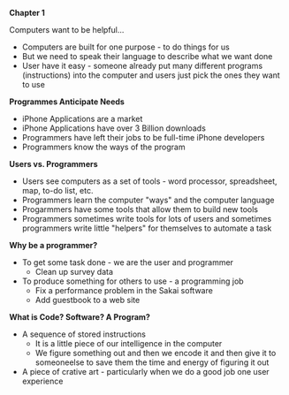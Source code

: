 **Chapter 1**

Computers want to be helpful...
* Computers are built for one purpose - to do things for us
* But we need to speak their language to describe what we want done
* User have it easy - someone already put many different programs (instructions) into the computer and users just pick the ones they want to use

**Programmes Anticipate Needs**
* iPhone Applications are a market
* iPhone Applications have over 3 Billion downloads
* Programmers have left their jobs to be full-time iPhone developers
* Programmers know the ways of the program

**Users vs. Programmers**
* Users see computers as a set of tools - word processor, spreadsheet, map, to-do list, etc.
* Programmers learn the computer "ways" and the computer language
* Progarmmers have some tools that allow them to build new tools
* Programmers sometimes write tools for lots of users and sometimes programmers write little "helpers" for themselves to automate a task

**Why be a programmer?**
* To get some task done - we are the user and programmer
	* Clean up survey data
* To produce something for others to use - a programming job
	* Fix a performance problem in the Sakai software
	* Add guestbook to a web site

**What is Code? Software? A Program?**
* A sequence of stored instructions
	* It is a little piece of our intelligence in the computer
	* We figure something out and then we encode it and then give it to someoneelse to save them the time and energy of figuring it out 
* A piece of crative art - particularly when we do a good job one user experience